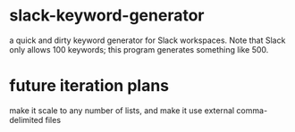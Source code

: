 # slack-keyword-generator
a quick and dirty keyword generator for Slack workspaces. Note that Slack only allows 100 keywords; this program generates something like 500.

# future iteration plans 
make it scale to any number of lists, and make it use external comma-delimited files
